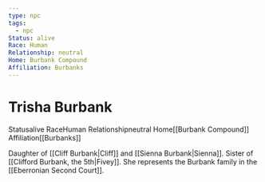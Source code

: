 ```yaml
---
type: npc
tags:
  - npc
Status: alive
Race: Human
Relationship: neutral
Home: Burbank Compound
Affiliation: Burbanks
---
```

# Trisha Burbank
<span class="dataview inline-field"><span class="inline-field-key">Status</span><span class="inline-field-value">alive</span></span>
<span class="dataview inline-field"><span class="inline-field-key">Race</span><span class="inline-field-value">Human</span></span>
<span class="dataview inline-field"><span class="inline-field-key">Relationship</span><span class="inline-field-value">neutral</span></span>
<span class="dataview inline-field"><span class="inline-field-key">Home</span><span class="inline-field-value">[[Burbank Compound]]</span></span>
<span class="dataview inline-field"><span class="inline-field-key">Affiliation</span><span class="inline-field-value">[[Burbanks]]</span></span>

Daughter of [[Cliff Burbank|Cliff]] and [[Sienna Burbank|Sienna]]. Sister of [[Clifford Burbank, the 5th|Fivey]]. She represents the Burbank family in the [[Eberronian Second Court]]. 
